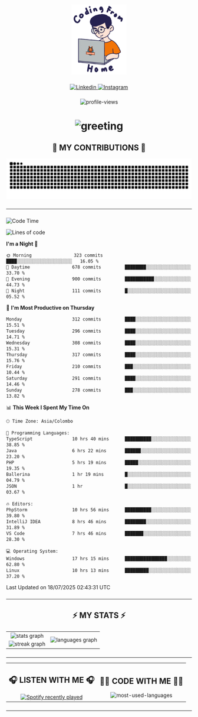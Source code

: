 <div align="center">
    <img width="150" src="./assets/top.gif" alt="top-image"/>
</div>

###    

<div align="center">
    <a href="https://www.linkedin.com/in/nureka-rodrigo/" target="_blank">
        <img src="https://user-images.githubusercontent.com/74038190/235294012-0a55e343-37ad-4b0f-924f-c8431d9d2483.gif" width="50px" alt="Linkedin"/>
    </a>
    <a href="https://www.instagram.com/nureka_rodrigo/" target="_blank">
        <img src="https://user-images.githubusercontent.com/74038190/235294013-a33e5c43-a01c-43f6-b44d-a406d8b4ab75.gif" width="50px"  alt="Instagram"/>
    </a>
</div>

###    

<div align="center">
    <img src="https://komarev.com/ghpvc/?username=nureka-rodrigo&color=blue" alt="profile-views"/>
</div> 

###    

<h1 align="center">
    <img src="https://readme-typing-svg.herokuapp.com/?font=Righteous&size=35&center=true&vCenter=true&width=500&height=70&duration=4000&lines=Hi+There!+👋;+I'm+Nureka+Rodrigo!;" alt="greeting"/>
</h1> 

###

<h2 align="center">🐍 MY CONTRIBUTIONS 🐍</h2>

<div align="center">
    <img alt="snake eating my contributions" src="https://raw.githubusercontent.com/nureka-rodrigo/nureka-rodrigo/output/github-contribution-grid-snake.svg"/>
</div> 

###

<hr/>

###

<!--START_SECTION:waka-->
![Code Time](http://img.shields.io/badge/Code%20Time-1%2C527%20hrs%2032%20mins-blue)

![Lines of code](https://img.shields.io/badge/From%20Hello%20World%20I%27ve%20Written-548.6%20thousand%20lines%20of%20code-blue)

**I'm a Night 🦉** 

```text
🌞 Morning                323 commits         ████░░░░░░░░░░░░░░░░░░░░░   16.05 % 
🌆 Daytime                678 commits         ████████░░░░░░░░░░░░░░░░░   33.70 % 
🌃 Evening                900 commits         ███████████░░░░░░░░░░░░░░   44.73 % 
🌙 Night                  111 commits         █░░░░░░░░░░░░░░░░░░░░░░░░   05.52 % 
```
📅 **I'm Most Productive on Thursday** 

```text
Monday                   312 commits         ████░░░░░░░░░░░░░░░░░░░░░   15.51 % 
Tuesday                  296 commits         ████░░░░░░░░░░░░░░░░░░░░░   14.71 % 
Wednesday                308 commits         ████░░░░░░░░░░░░░░░░░░░░░   15.31 % 
Thursday                 317 commits         ████░░░░░░░░░░░░░░░░░░░░░   15.76 % 
Friday                   210 commits         ███░░░░░░░░░░░░░░░░░░░░░░   10.44 % 
Saturday                 291 commits         ████░░░░░░░░░░░░░░░░░░░░░   14.46 % 
Sunday                   278 commits         ███░░░░░░░░░░░░░░░░░░░░░░   13.82 % 
```


📊 **This Week I Spent My Time On** 

```text
🕑︎ Time Zone: Asia/Colombo

💬 Programming Languages: 
TypeScript               10 hrs 40 mins      ██████████░░░░░░░░░░░░░░░   38.85 % 
Java                     6 hrs 22 mins       ██████░░░░░░░░░░░░░░░░░░░   23.20 % 
PHP                      5 hrs 19 mins       █████░░░░░░░░░░░░░░░░░░░░   19.35 % 
Ballerina                1 hr 19 mins        █░░░░░░░░░░░░░░░░░░░░░░░░   04.79 % 
JSON                     1 hr                █░░░░░░░░░░░░░░░░░░░░░░░░   03.67 % 

🔥 Editors: 
PhpStorm                 10 hrs 56 mins      ██████████░░░░░░░░░░░░░░░   39.80 % 
IntelliJ IDEA            8 hrs 46 mins       ████████░░░░░░░░░░░░░░░░░   31.89 % 
VS Code                  7 hrs 46 mins       ███████░░░░░░░░░░░░░░░░░░   28.30 % 

💻 Operating System: 
Windows                  17 hrs 15 mins      ████████████████░░░░░░░░░   62.80 % 
Linux                    10 hrs 13 mins      █████████░░░░░░░░░░░░░░░░   37.20 % 
```


 Last Updated on 18/07/2025 02:43:31 UTC
<!--END_SECTION:waka-->

###

<hr/>

###

<h2 align="center">⚡ MY STATS ⚡</h2>

###    

<div align="center">
    <table>
        <tr>
            <td align="center">
                <img src="https://github-readme-stats.vercel.app/api?username=nureka-rodrigo&hide_rank=false&show_icons=true&include_all_commits=true&count_private=true&theme=dark&locale=en&order=1" alt="stats graph"/>
            </td>
            <td rowspan="2" align="center">
                <img src="https://github-readme-stats.vercel.app/api/top-langs?username=nureka-rodrigo&locale=en&card_width=320&langs_count=8&theme=dark&order=2&count_private=true" alt="languages graph"/>
            </td>
        </tr>
        <tr>
            <td align="center">
                <img src="https://streak-stats.demolab.com?user=nureka-rodrigo&theme=dark" alt="streak graph"/>
            </td>
        </tr>
    </table>
</div> 

###

<hr/>

<div align="center">
    <table>
        <tr>
            <td align="center">
                <h2>🎧 LISTEN WITH ME 🎧</h2>
                <a href="https://open.spotify.com/user/zjqfkmbawszam1irs05fwxsls">
                    <img src="https://spotify-recently-played-readme.vercel.app/api?user=zjqfkmbawszam1irs05fwxsls&count=5&unique=true" alt="Spotify recently played"  />
                </a>
            </td>
            <td align="center">
                <h2>👨‍💻 CODE WITH ME 👨‍💻</h2>
                <img src="https://github-readme-stats.vercel.app/api/wakatime?username=@nureka99&theme=dark&compact=True&langs_count=10" alt="most-used-languages"/>
            </td>
        </tr>
    </table>
</div> 

###

<hr/>
